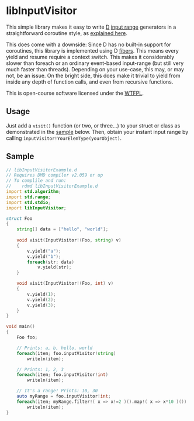 ﻿libInputVisitor
===============

This simple library makes it easy to write [D](http://dlang.org) [input range](http://dlang.org/phobos/std_range.html) generators in a straightforward coroutine style, as [explained here](http://semitwist.com/articles/article/view/combine-coroutines-and-input-ranges-for-dead-simple-d-iteration).

This does come with a downside: Since D has no built-in support for coroutines, this library is implemented using D [fibers](http://dlang.org/phobos/core_thread.html#Fiber). This means every yield and resume require a context switch. This makes it considerably slower than foreach or an ordinary event-based input-range (but still very much faster than threads). Depending on your use-case, this may, or may not, be an issue. On the bright side, this does make it trivial to yield from inside any depth of function calls, and even from recursive functions.

This is open-course software licensed under the [WTFPL](http://sam.zoy.org/wtfpl/).

Usage
-----
Just add a ```visit()``` function (or two, or three...) to your struct or class as demonstrated in the [sample](https://github.com/Abscissa/libInputVisitor/blob/master/libInputVisitorExample.d) below. Then, obtain your instant input range by calling ```inputVisitor!YourElemType(yourObject)```.

Sample
------
```d
// libInputVisitorExample.d
// Requires DMD compiler v2.059 or up
// To complile and run:
//    rdmd libInputVisitorExample.d
import std.algorithm;
import std.range;
import std.stdio;
import libInputVisitor;

struct Foo
{
	string[] data = ["hello", "world"];
	
	void visit(InputVisitor!(Foo, string) v)
	{
		v.yield("a");
		v.yield("b");
		foreach(str; data)
			v.yield(str);
	}

	void visit(InputVisitor!(Foo, int) v)
	{
		v.yield(1);
		v.yield(2);
		v.yield(3);
	}
}

void main()
{
	Foo foo;

	// Prints: a, b, hello, world
	foreach(item; foo.inputVisitor!string)
		writeln(item);

	// Prints: 1, 2, 3
	foreach(item; foo.inputVisitor!int)
		writeln(item);

	// It's a range! Prints: 10, 30
	auto myRange = foo.inputVisitor!int;
	foreach(item; myRange.filter!( x => x!=2 )().map!( x => x*10 )())
		writeln(item);
}
```
